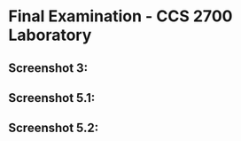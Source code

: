 # Final Examination - CCS 2700 Laboratory

## Screenshot 3:

## Screenshot 5.1:

## Screenshot 5.2:
